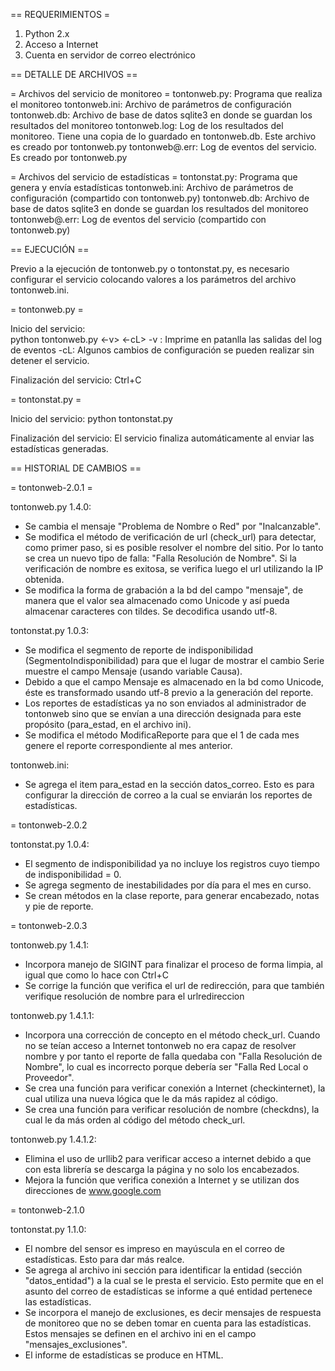 == REQUERIMIENTOS =

1. Python 2.x
2. Acceso a Internet
3. Cuenta en servidor de correo electrónico


== DETALLE DE ARCHIVOS ==

= Archivos del servicio de monitoreo =
  tontonweb.py: Programa que realiza el monitoreo
  tontonweb.ini: Archivo de parámetros de configuración
  tontonweb.db: Archivo de base de datos sqlite3 en donde se guardan los resultados del monitoreo
  tontonweb.log: Log de los resultados del monitoreo.  Tiene una copia de lo guardado en tontonweb.db. Este archivo es creado por tontonweb.py
  tontonweb@<equipo>.err: Log de eventos del servicio. Es creado por tontonweb.py

= Archivos del servicio de estadísticas =
  tontonstat.py: Programa que genera y envía estadísticas
  tontonweb.ini: Archivo de parámetros de configuración (compartido con tontonweb.py)
  tontonweb.db: Archivo de base de datos sqlite3 en donde se guardan los resultados del monitoreo
  tontonweb@<equipo>.err: Log de eventos del servicio (compartido con tontonweb.py)


== EJECUCIÓN ==

  Previo a la ejecución de tontonweb.py o tontonstat.py, es necesario configurar el servicio colocando
  valores a los parámetros del archivo tontonweb.ini.

= tontonweb.py =

  Inicio del servicio:       
    python tontonweb.py <-v> <-cL>
        -v : Imprime en patanlla las salidas del log de eventos
        -cL: Algunos cambios de configuración se pueden realizar sin detener el servicio.

  Finalización del servicio: 
	Ctrl+C
  
= tontonstat.py =

  Inicio del servicio:
    python tontonstat.py

  Finalización del servicio:
    El servicio finaliza automáticamente al enviar las estadísticas generadas.

 
== HISTORIAL DE CAMBIOS ==

= tontonweb-2.0.1 =

  tontonweb.py 1.4.0:
   * Se cambia el mensaje "Problema de Nombre o Red" por "Inalcanzable".  
   * Se modifica el método de verificación de url (check_url) para detectar, como primer paso, si 
     es posible resolver el nombre del sitio.  Por lo tanto se crea un nuevo tipo de falla: 
     "Falla Resolución de Nombre".  Si la verificación de nombre es exitosa, se verifica luego
     el url utilizando la IP obtenida.
   * Se modifica la forma de grabación a la bd del campo "mensaje", de manera que el valor sea almacenado
     como Unicode y así pueda almacenar caracteres con tildes.  Se decodifica usando utf-8.

  tontonstat.py 1.0.3:
   * Se modifica el segmento de reporte de indisponibilidad (SegmentoIndisponibilidad)
     para que el lugar de mostrar el cambio Serie muestre el campo Mensaje (usando variable Causa).
   * Debido a que el campo Mensaje es almacenado en la bd como Unicode, éste es transformado
     usando utf-8 previo a la generación del reporte.
   * Los reportes de estadísticas ya no son enviados al administrador de tontonweb sino que se envían
     a una dirección designada para este propósito (para_estad, en el archivo ini).
   * Se modifica el método ModificaReporte para que el 1 de cada mes genere el reporte
     correspondiente al mes anterior.

  tontonweb.ini:
   * Se agrega el item para_estad en la sección datos_correo.  Esto es para configurar
     la dirección de correo a la cual se enviarán los reportes de estadísticas.
     
= tontonweb-2.0.2
 
  tontonstat.py 1.0.4:
   * El segmento de indisponibilidad ya no incluye los registros cuyo tiempo de indisponibilidad = 0.
   * Se agrega segmento de inestabilidades por día para el mes en curso.
   * Se crean métodos en la clase reporte, para generar encabezado, notas y pie de reporte.

= tontonweb-2.0.3

  tontonweb.py 1.4.1:
   * Incorpora manejo de SIGINT para finalizar el proceso de forma limpia, al igual que como lo hace con Ctrl+C
   * Se corrige la función que verifica el url de redirección, para que también verifique resolución de nombre para el urlredireccion

  tontonweb.py 1.4.1.1:
   * Incorpora una corrección de concepto en el método check_url.  Cuando no se teían acceso a Internet
     tontonweb no era capaz de resolver nombre y por tanto el reporte de falla quedaba con "Falla Resolución de Nombre",
     lo cual es incorrecto porque debería ser "Falla Red Local o Proveedor".
   * Se crea una función para verificar conexión a Internet (checkinternet), la cual utiliza una nueva lógica que le da más 
     rapidez al código.
   * Se crea una función para verificar resolución de nombre (checkdns), la cual le da más orden al código del método check_url.

  tontonweb.py 1.4.1.2:
   * Elimina el uso de urllib2 para verificar acceso a internet debido a que con esta librería se descarga la página
     y no solo los encabezados.
   * Mejora la función que verifica conexión a Internet y se utilizan dos direcciones de www.google.com

= tontonweb-2.1.0

  tontonstat.py 1.1.0:
   * El nombre del sensor es impreso en mayúscula en el correo de estadísticas.  Esto para dar más realce.
   * Se agrega al archivo ini sección para identificar la entidad (sección "datos_entidad") a la cual se le presta el servicio.  Esto
     permite que en el asunto del correo de estadísticas se informe a qué entidad pertenece las estadísticas.
   * Se incorpora el manejo de exclusiones, es decir mensajes de respuesta de monitoreo que no se deben
     tomar en cuenta para las estadísticas.  Estos mensajes se definen en el archivo ini en el campo "mensajes_exclusiones".
   * El informe de estadísticas se produce en HTML.

